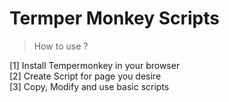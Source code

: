 # Termper Monkey Scripts

> How to use ?  

[1] Install Tempermonkey in your browser  
[2] Create Script for page you desire  
[3] Copy, Modify and use basic scripts 
